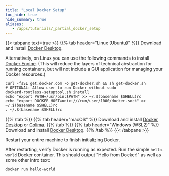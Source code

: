 ```yaml
---
title: "Local Docker Setup"
toc_hide: true
hide_summary: true
aliases:
   - /apps/tutorials/_partial_docker_setup
---
```

{{< tabpane text=true >}}
{{% tab header="Linux (Ubuntu)" %}}
Download and install [Docker Desktop](https://www.docker.com/products/docker-desktop).  

Alternatively, on Linux you can use the following commands to install [Docker Engine](https://docs.docker.com/engine/). (This will reduce the layers of technical abstraction for running containers, but will not include a GUI application for managing your Docker resources.) 

```shell
curl -fsSL get.docker.com -o get-docker.sh && sh get-docker.sh
# OPTIONAL: Allow user to run Docker without sudo
dockerd-rootless-setuptool.sh install
echo "export PATH=/usr/bin:$PATH" >> ~/.$(basename $SHELL)rc
echo "export DOCKER_HOST=unix:///run/user/1000/docker.sock" >> ~/.$(basename $SHELL)rc
. ~/.$(basename $SHELL)rc
```
{{% /tab %}}
{{% tab header="macOS" %}}
Download and install [Docker Desktop](https://www.docker.com/products/docker-desktop) or [Colima](https://github.com/abiosoft/colima#readme).
{{% /tab %}}
{{% tab header="Windows (WSL2)" %}}
Download and install [Docker Desktop](https://www.docker.com/products/docker-desktop).
{{% /tab %}}
{{< /tabpane >}}

Restart your entire machine to finish initializing Docker.

After restarting, verify Docker is running as expected. Run the simple `hello-world` Docker container. This should output "Hello from Docker!" as well as some other intro text:

```shell
docker run hello-world
```
